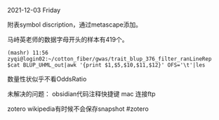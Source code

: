 2021-12-03 Friday

附表symbol discription，通过metascape添加。


马峙英老师的数据字母开头的样本有419个。

```
(mashr) 11:56 zyqi@login02:~/cotton_fiber/gwas/trait_blup_376_filter_ranLineRep
$cat BLUP_UHML_out|awk '{print $1,$5,$10,$11,$12}' OFS='\t'|les
```
数量性状似乎不看OddsRatio


未解决的问题：
obsidian代码注释快捷键
mac 连接ftp


zotero wikipedia有时候不会保存snapshot #zotero
